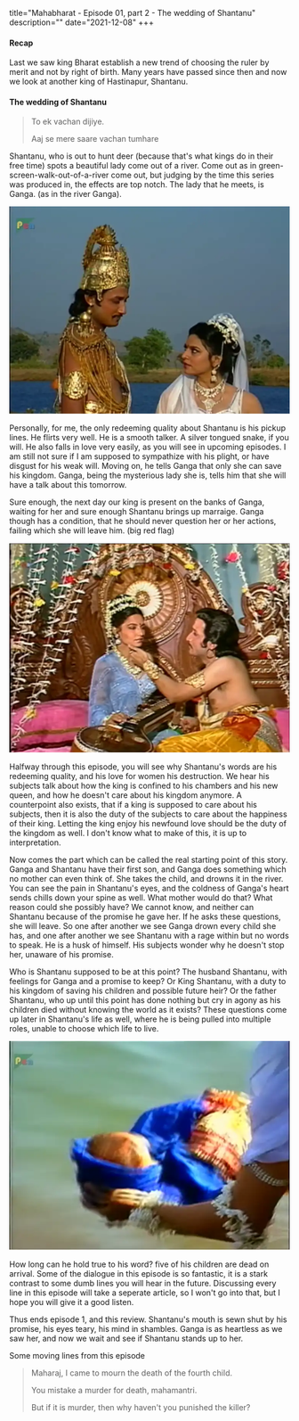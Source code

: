 title="Mahabharat - Episode 01, part 2 - The wedding of Shantanu"
description=""
date="2021-12-08"
+++
#### Recap

Last we saw king Bharat establish a new trend of choosing the ruler by merit
and not by right of birth. Many years have passed since then and now we look at
another king of Hastinapur, Shantanu. 

#### The wedding of Shantanu

>To ek vachan dijiye.
>
>Aaj se mere saare vachan tumhare 


Shantanu, who is out to hunt deer (because that's what kings do in their free
time) spots a beautiful lady come out of a river. Come out as in
green-screen-walk-out-of-a-river come out, but judging by the time this series
was produced in, the effects are top notch. The lady that he meets, is Ganga.
(as in the river Ganga). 

![Shantanu and Ganga](/static/images/mahabharat/ep1_sg.webp)

Personally, for me, the only redeeming quality about Shantanu is his pickup
lines. He flirts very well. He is a smooth talker. A silver tongued snake, if
you will. He also falls in love very easily, as you will see in upcoming
episodes. I am still not sure if I am supposed to sympathize with his plight,
or have disgust for his weak will. Moving on, he tells Ganga that only she can
save his kingdom. Ganga, being the mysterious lady she is, tells him that she
will have a talk about this tomorrow.

Sure enough, the next day our king is present on the banks of Ganga, waiting
for her and sure enough Shantanu brings up marraige. Ganga though has a
condition, that he should never question her or her actions, failing which she
will leave him. (big red flag)

![Shantanu's lovelorn lines](/static/images/mahabharat/ep1_sg2.webp)

Halfway through this episode, you will see why Shantanu's words are his
redeeming quality, and his love for women his destruction. We hear his subjects
talk about how the king is confined to his chambers and his new queen, and how
he doesn't care about his kingdom anymore. A counterpoint also exists, that if
a king is supposed to care about his subjects, then it is also the duty of the
subjects to care about the happiness of their king. Letting the king enjoy his
newfound love should be the duty of the kingdom as well. I don't know what to
make of this, it is up to interpretation.

Now comes the part which can be called the real starting point of this story.
Ganga and Shantanu have their first son, and Ganga does something which no
mother can even think of. She takes the child, and drowns it in the river. You
can see the pain in Shantanu's eyes, and the coldness of Ganga's heart sends
chills down your spine as well. What mother would do that? What reason could
she possibly have? We cannot know, and neither can Shantanu because of the
promise he gave her. If he asks these questions, she will leave. So one after
another we see Ganga drown every child she has, and one after another we see
Shantanu with a rage within but no words to speak. He is a husk of himself. His
subjects wonder why he doesn't stop her, unaware of his promise. 

Who is Shantanu supposed to be at this point? The husband Shantanu, with
feelings for Ganga and a promise to keep? Or King Shantanu, with a duty to his
kingdom of saving his children and possible future heir? Or the father
Shantanu, who up until this point has done nothing but cry in agony as his
children died without knowing the world as it exists? These questions come up
later in Shantanu's life as well, where he is being pulled into multiple roles,
unable to choose which life to live.

![Ganga Drowns her child](/static/images/mahabharat/ep1_sd.webp)

How long can he hold true to his word? five of his children are dead on
arrival. Some of the dialogue in this episode is so fantastic, it is a stark
contrast to some dumb lines you will hear in the future. Discussing every line
in this episode will take a seperate article, so I won't go into that, but I
hope you will give it a good listen.

Thus ends episode 1, and this review. Shantanu's mouth is sewn shut by his
promise, his eyes teary, his mind in shambles. Ganga is as heartless as we saw
her, and now we wait and see if Shantanu stands up to her.

Some moving lines from this episode

>Maharaj, I came to mourn the death of the fourth child.
>
>You mistake a murder for death, mahamantri.
>
>But if it is murder, then why haven't you punished the killer?

